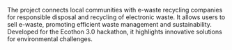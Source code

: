 The project connects local communities with e-waste recycling companies for responsible disposal and recycling of electronic waste. It allows users to sell e-waste, promoting efficient waste management and sustainability. Developed for the Ecothon 3.0 hackathon, it highlights innovative solutions for environmental challenges.
